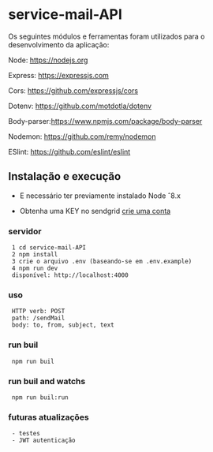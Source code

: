 # service-mail-API

Os seguintes módulos e ferramentas foram utilizados para o desenvolvimento da aplicação:

Node:  https://nodejs.org

Express: https://expressjs.com

Cors: https://github.com/expressjs/cors

Dotenv: https://github.com/motdotla/dotenv

Body-parser:https://www.npmjs.com/package/body-parser

Nodemon: https://github.com/remy/nodemon

ESlint: https://github.com/eslint/eslint

## Instalação e execução

 - E necessário ter previamente instalado Node ˆ8.x

 - Obtenha uma KEY no sendgrid [crie uma conta](https://sendgrid.com/docs/for-developers/sending-email/api-getting-started/)
 
### servidor

```
 1 cd service-mail-API
 2 npm install
 3 crie o arquivo .env (baseando-se em .env.example)
 4 npm run dev
 disponível: http://localhost:4000
```

### uso

```
 HTTP verb: POST
 path: /sendMail
 body: to, from, subject, text
```

### run buil

```
 npm run buil
```

### run buil and watchs

```
 npm run buil:run
```

### futuras atualizações

```
 - testes
 - JWT autenticação
```
